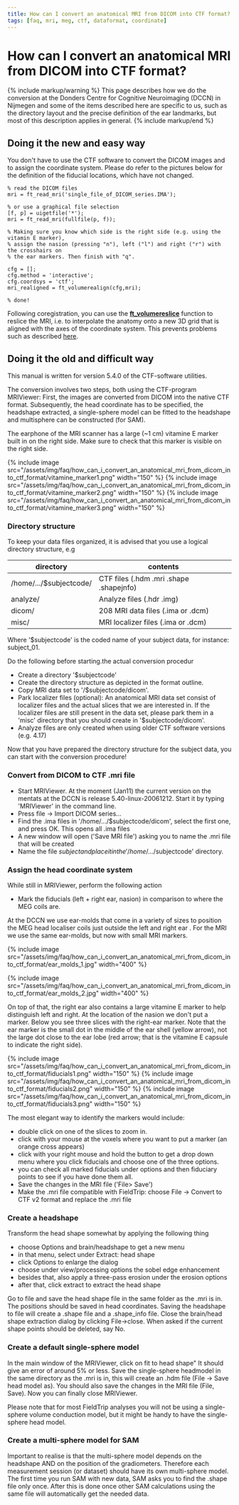 ```yaml
---
title: How can I convert an anatomical MRI from DICOM into CTF format?
tags: [faq, mri, meg, ctf, dataformat, coordinate]
---
```


# How can I convert an anatomical MRI from DICOM into CTF format?

{% include markup/warning %}
This page describes how we do the conversion at the Donders Centre for Cognitive Neuroimaging (DCCN) in Nijmegen and some of the items described here are specific to us, such as the directory layout and the precise definition of the ear landmarks, but most of this description applies in general.
{% include markup/end %}

## Doing it the new and easy way

You don't have to use the CTF software to convert the DICOM images and to assign the coordinate system. Please do refer to the pictures below for the definition of the fiducial locations, which have not changed.

    % read the DICOM files
    mri = ft_read_mri('single_file_of_DICOM_series.IMA');

    % or use a graphical file selection
    [f, p] = uigetfile('*');
    mri = ft_read_mri(fullfile(p, f));

    % Making sure you know which side is the right side (e.g. using the vitamin E marker),
    % assign the nasion (pressing "n"), left ("l") and right ("r") with the crosshairs on
    % the ear markers. Then finish with "q".

    cfg = [];
    cfg.method = 'interactive';
    cfg.coordsys = 'ctf';
    mri_realigned = ft_volumerealign(cfg,mri);

    % done!

Following coregistration, you can use the **[ft_volumereslice](https://github.com/fieldtrip/fieldtrip/blob/release/ft_volumereslice.m)** function to reslice the MRI, i.e. to interpolate the anatomy onto a new 3D grid that is aligned with the axes of the coordinate system. This prevents problems such as described [here](/faq/why_does_my_anatomical_mri_show_upside-down_when_plotting_it_with_ft_sourceplot).

## Doing it the old and difficult way

This manual is written for version 5.4.0 of the CTF-software utilities.

The conversion involves two steps, both using the CTF-program MRIViewer: First, the images are converted from DICOM into the native CTF format. Subsequently, the head coordinate has to be specified, the headshape extracted, a single-sphere model can be fitted to the headshape and multisphere can be constructed (for SAM).

The earphone of the MRI scanner has a large (~1 cm) vitamine E marker built in on the right side. Make sure to check that this marker is visible on the right side.

{% include image src="/assets/img/faq/how_can_i_convert_an_anatomical_mri_from_dicom_into_ctf_format/vitamine_marker1.png" width="150" %}
{% include image src="/assets/img/faq/how_can_i_convert_an_anatomical_mri_from_dicom_into_ctf_format/vitamine_marker2.png" width="150" %}
{% include image src="/assets/img/faq/how_can_i_convert_an_anatomical_mri_from_dicom_into_ctf_format/vitamine_marker3.png" width="150" %}

### Directory structure

To keep your data files organized, it is advised that you use a logical directory structure, e.g

| directory                | contents                                |
| ------------------------ | --------------------------------------- |
| /home/.../\$subjectcode/ | CTF files (.hdm .mri .shape .shapejnfo) |
| analyze/                 | Analyze files (.hdr .img)               |
| dicom/                   | 208 MRI data files (.ima or .dcm)       |
| misc/                    | MRI localizer files (.ima or .dcm)      |

Where '\$subjectcode' is the coded name of your subject data, for instance: subject_01.

Do the following before starting.the actual conversion procedur

- Create a directory '\$subjectcode'
- Create the directory structure as depicted in the format outline.
- Copy MRI data set to '/\$subjectcode/dicom'.
- Park localizer files (optional): An anatomical MRI data set consist of localizer files and the actual slices that we are interested in. If the localizer files are still present in the data set, please park them in a 'misc' directory that you should create in '\$subjectcode/dicom'.
- Analyze files are only created when using older CTF software versions (e.g. 4.17)

Now that you have prepared the directory structure for the subject data, you can start with the conversion procedure!

### Convert from DICOM to CTF .mri file

- Start MRIViewer. At the moment (Jan11) the current version on the mentats at the DCCN is release 5.40-linux-20061212. Start it by typing 'MRIViewer' in the command line.
- Press file -> Import DICOM series...
- Find the .ima files in '/home/.../\$subjectcode/dicom', select the first one, and press OK. This opens all .ima files
- A new window will open ('Save MRI file') asking you to name the .mri file that will be created
- Name the file $subject and place it in the '/home/.../$subjectcode' directory.

### Assign the head coordinate system

While still in MRIViewer, perform the following action

- Mark the fiducials (left + right ear, nasion) in comparison to where the MEG coils are.

At the DCCN we use ear-molds that come in a variety of sizes to position the MEG head localiser coils just outside the left and right ear . For the MRI we use the same ear-molds, but now with small MRI markers.

{% include image src="/assets/img/faq/how_can_i_convert_an_anatomical_mri_from_dicom_into_ctf_format/ear_molds_1.jpg" width="400" %}

{% include image src="/assets/img/faq/how_can_i_convert_an_anatomical_mri_from_dicom_into_ctf_format/ear_molds_2.jpg" width="400" %}

On top of that, the right ear also contains a large vitamine E marker to help distinguish left and right. At the location of the nasion we don't put a marker. Below you see three slices with the right-ear marker. Note that the ear marker is the small dot in the middle of the ear shell (yellow arrow), not the large dot close to the ear lobe (red arrow; that is the vitamine E capsule to indicate the right side).

{% include image src="/assets/img/faq/how_can_i_convert_an_anatomical_mri_from_dicom_into_ctf_format/fiducials1.png" width="150" %}
{% include image src="/assets/img/faq/how_can_i_convert_an_anatomical_mri_from_dicom_into_ctf_format/fiducials2.png" width="150" %}
{% include image src="/assets/img/faq/how_can_i_convert_an_anatomical_mri_from_dicom_into_ctf_format/fiducials3.png" width="150" %}

The most elegant way to identify the markers would include:

- double click on one of the slices to zoom in.
- click with your mouse at the voxels where you want to put a marker (an orange cross appears)
- click with your right mouse and hold the button to get a drop down menu where you click fiducials and choose one of the three options.
- you can check all marked fiducials under options and then fiduciary points to see if you have done them all.
- Save the changes in the MRI file ('File> Save')
- Make the .mri file compatible with FieldTrip: choose File -> Convert to CTF v2 format and replace the .mri file

### Create a headshape

Transform the head shape somewhat by applying the following thing

- choose Options and brain/headshape to get a new menu
- in that menu, select under Extract: head shape
- click Options to enlarge the dialog
- choose under view/processing options the sobel edge enhancement
- besides that, also apply a three-pass erosion under the erosion options
- after that, click extract to extract the head shape

Go to file and save the head shape file in the same folder as the .mri is in. The positions should be saved in head coordinates. Saving the headshape to file will create a .shape file and a .shape_info file.
Close the brain/head shape extraction dialog by clicking File->close. When asked if the current shape points should be deleted, say No.

### Create a default single-sphere model

In the main window of the MRIViewer, click on fit to head shape" It should give an error of around 5% or less. Save the single-sphere headmodel in the same directory as the .mri is in, this will create an .hdm file (File -> Save head model as). You should also save the changes in the MRI file (File, Save). Now you can finally close
MRlViewer.

Please note that for most FieldTrip analyses you will not be using a single-sphere volume conduction model, but it might be handy to have the single-sphere head model.

### Create a multi-sphere model for SAM

Important to realise is that the multi-sphere model depends on the headshape AND on the position of the gradiometers. Therefore each measurement session (or dataset) should have its own multi-sphere model.
The first time you run SAM with new data, SAM asks you to find the .shape file only once. After this is done once other SAM calculations using the same file will automatically get the needed data.
